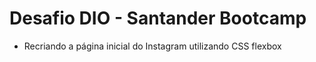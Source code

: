 # Desafio DIO - Santander Bootcamp

- Recriando a página inicial do Instagram utilizando CSS flexbox